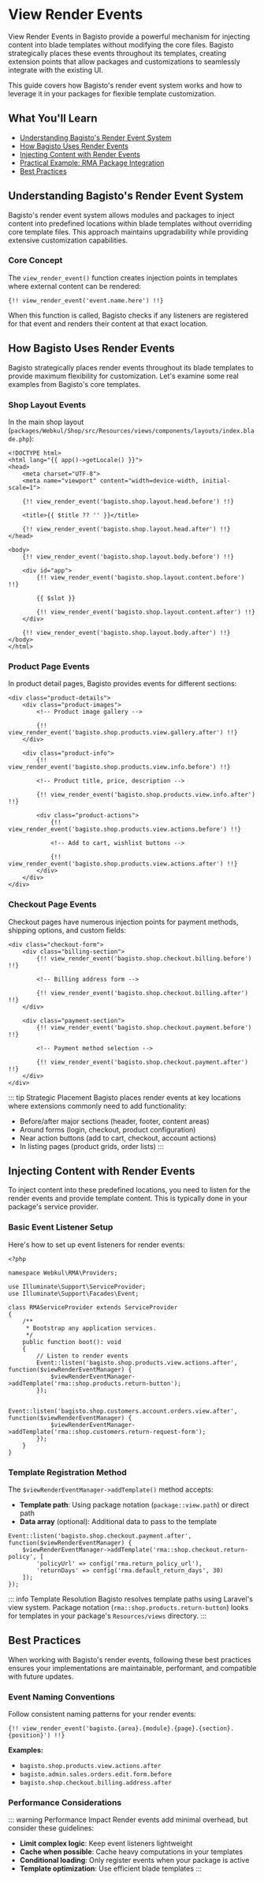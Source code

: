 # View Render Events

View Render Events in Bagisto provide a powerful mechanism for injecting content into blade templates without modifying the core files. Bagisto strategically places these events throughout its templates, creating extension points that allow packages and customizations to seamlessly integrate with the existing UI.

This guide covers how Bagisto's render event system works and how to leverage it in your packages for flexible template customization.

## What You'll Learn

- [Understanding Bagisto's Render Event System](#understanding-bagisto-s-render-event-system)
- [How Bagisto Uses Render Events](#how-bagisto-uses-render-events)
- [Injecting Content with Render Events](#injecting-content-with-render-events)
- [Practical Example: RMA Package Integration](#practical-example-rma-package-integration)
- [Best Practices](#best-practices)

## Understanding Bagisto's Render Event System

Bagisto's render event system allows modules and packages to inject content into predefined locations within blade templates without overriding core template files. This approach maintains upgradability while providing extensive customization capabilities.

### Core Concept

The `view_render_event()` function creates injection points in templates where external content can be rendered:

```blade
{!! view_render_event('event.name.here') !!}
```

When this function is called, Bagisto checks if any listeners are registered for that event and renders their content at that exact location.

## How Bagisto Uses Render Events

Bagisto strategically places render events throughout its blade templates to provide maximum flexibility for customization. Let's examine some real examples from Bagisto's core templates.

### Shop Layout Events

In the main shop layout (`packages/Webkul/Shop/src/Resources/views/components/layouts/index.blade.php`):

```blade{7,11,18,22,25}
<!DOCTYPE html>
<html lang="{{ app()->getLocale() }}">
<head>
    <meta charset="UTF-8">
    <meta name="viewport" content="width=device-width, initial-scale=1">
    
    {!! view_render_event('bagisto.shop.layout.head.before') !!}
    
    <title>{{ $title ?? '' }}</title>
    
    {!! view_render_event('bagisto.shop.layout.head.after') !!}
</head>

<body>
    {!! view_render_event('bagisto.shop.layout.body.before') !!}
    
    <div id="app">
        {!! view_render_event('bagisto.shop.layout.content.before') !!}
        
        {{ $slot }}
        
        {!! view_render_event('bagisto.shop.layout.content.after') !!}
    </div>
    
    {!! view_render_event('bagisto.shop.layout.body.after') !!}
</body>
</html>
```

### Product Page Events

In product detail pages, Bagisto provides events for different sections:

```blade{5,9,13,16,20}
<div class="product-details">
    <div class="product-images">
        <!-- Product image gallery -->
        
        {!! view_render_event('bagisto.shop.products.view.gallery.after') !!}
    </div>
    
    <div class="product-info">
        {!! view_render_event('bagisto.shop.products.view.info.before') !!}
        
        <!-- Product title, price, description -->
        
        {!! view_render_event('bagisto.shop.products.view.info.after') !!}
        
        <div class="product-actions">
            {!! view_render_event('bagisto.shop.products.view.actions.before') !!}
            
            <!-- Add to cart, wishlist buttons -->
            
            {!! view_render_event('bagisto.shop.products.view.actions.after') !!}
        </div>
    </div>
</div>
```

### Checkout Page Events

Checkout pages have numerous injection points for payment methods, shipping options, and custom fields:

```blade{3,7,11,15}
<div class="checkout-form">
    <div class="billing-section">
        {!! view_render_event('bagisto.shop.checkout.billing.before') !!}
        
        <!-- Billing address form -->
        
        {!! view_render_event('bagisto.shop.checkout.billing.after') !!}
    </div>
    
    <div class="payment-section">
        {!! view_render_event('bagisto.shop.checkout.payment.before') !!}
        
        <!-- Payment method selection -->
        
        {!! view_render_event('bagisto.shop.checkout.payment.after') !!}
    </div>
</div>
```

::: tip Strategic Placement
Bagisto places render events at key locations where extensions commonly need to add functionality:
- Before/after major sections (header, footer, content areas)
- Around forms (login, checkout, product configuration)
- Near action buttons (add to cart, checkout, account actions)
- In listing pages (product grids, order lists)
:::

## Injecting Content with Render Events

To inject content into these predefined locations, you need to listen for the render events and provide template content. This is typically done in your package's service provider.

### Basic Event Listener Setup

Here's how to set up event listeners for render events:

```php{16-23}
<?php

namespace Webkul\RMA\Providers;

use Illuminate\Support\ServiceProvider;
use Illuminate\Support\Facades\Event;

class RMAServiceProvider extends ServiceProvider
{
    /**
     * Bootstrap any application services.
     */
    public function boot(): void
    {
        // Listen to render events
        Event::listen('bagisto.shop.products.view.actions.after', function($viewRenderEventManager) {
            $viewRenderEventManager->addTemplate('rma::shop.products.return-button');
        });

        Event::listen('bagisto.shop.customers.account.orders.view.after', function($viewRenderEventManager) {
            $viewRenderEventManager->addTemplate('rma::shop.customers.return-request-form');
        });
    }
}
```

### Template Registration Method

The `$viewRenderEventManager->addTemplate()` method accepts:

- **Template path**: Using package notation (`package::view.path`) or direct path
- **Data array** (optional): Additional data to pass to the template

```php{3-5}
Event::listen('bagisto.shop.checkout.payment.after', function($viewRenderEventManager) {
    $viewRenderEventManager->addTemplate('rma::shop.checkout.return-policy', [
        'policyUrl' => config('rma.return_policy_url'),
        'returnDays' => config('rma.default_return_days', 30)
    ]);
});
```

::: info Template Resolution
Bagisto resolves template paths using Laravel's view system. Package notation (`rma::shop.products.return-button`) looks for templates in your package's `Resources/views` directory.
:::

## Best Practices

When working with Bagisto's render events, following these best practices ensures your implementations are maintainable, performant, and compatible with future updates.

### Event Naming Conventions

Follow consistent naming patterns for your render events:

```blade
{!! view_render_event('bagisto.{area}.{module}.{page}.{section}.{position}') !!}
```

**Examples:**
- `bagisto.shop.products.view.actions.after`
- `bagisto.admin.sales.orders.edit.form.before`
- `bagisto.shop.checkout.billing.address.after`

### Performance Considerations

::: warning Performance Impact
Render events add minimal overhead, but consider these guidelines:
- **Limit complex logic**: Keep event listeners lightweight
- **Cache when possible**: Cache heavy computations in your templates
- **Conditional loading**: Only register events when your package is active
- **Template optimization**: Use efficient blade templates
:::
